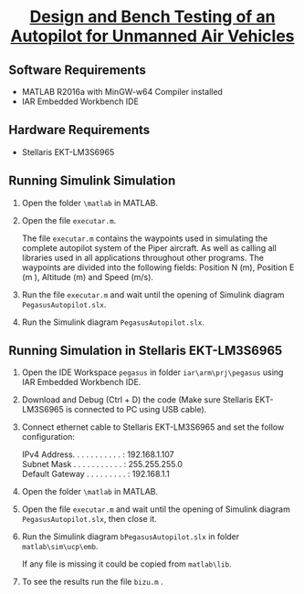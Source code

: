 <h1 align="center">
    <a href="#"> Design and Bench Testing of an Autopilot for Unmanned Air Vehicles  </a>
</h1>

## Software Requirements

- MATLAB R2016a with MinGW-w64 Compiler installed
- IAR Embedded Workbench IDE

## Hardware Requirements

- Stellaris EKT-LM3S6965 

## Running Simulink Simulation

1. Open the folder `\matlab` in MATLAB.
2. Open the file `executar.m`.

    The file `executar.m` contains the waypoints used in simulating the complete autopilot system of the Piper aircraft. 
    As well as calling all libraries used in all applications throughout other programs.
    The waypoints are divided into the following fields: Position N (m), Position E (m ), Altitude (m) and Speed (m/s).

3. Run the file `executar.m` and wait until the opening of Simulink diagram `PegasusAutopilot.slx`.

4. Run the Simulink diagram `PegasusAutopilot.slx`.

## Running Simulation in Stellaris EKT-LM3S6965  

1. Open the IDE Workspace `pegasus` in folder `iar\arm\prj\pegasus` using IAR Embedded Workbench IDE.
2. Download and Debug (Ctrl + D) the code (Make sure Stellaris EKT-LM3S6965 is connected to PC using USB cable).
3. Connect ethernet cable to Stellaris EKT-LM3S6965 and set the follow configuration:

    IPv4 Address. . . . . . . . . . . : 192.168.1.107  <br />
    Subnet Mask . . . . . . . . . . . : 255.255.255.0  <br />
    Default Gateway . . . . . . . . . : 192.168.1.1  <br />
   
4. Open the folder `\matlab` in MATLAB.
5. Open the file `executar.m` and wait until the opening of Simulink diagram `PegasusAutopilot.slx`, then close it.
6. Run the Simulink diagram `bPegasusAutopilot.slx` in folder `matlab\sim\ucp\emb`.

    If any file is missing it could be copied from `matlab\lib`.

8. To see the results run the file `bizu.m` .

